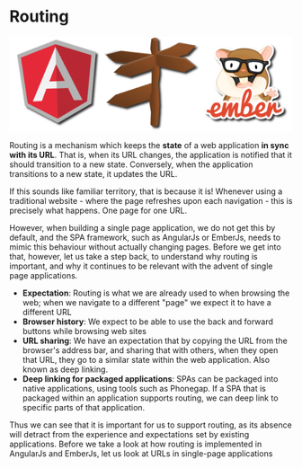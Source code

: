 # Routing

![Routing in SPAs](/images/spa-routing.png)

Routing is a mechanism which keeps the **state** of a web application
**in sync with its URL**.
That is, when its URL changes, the application is notified that it should transition to a new state.
Conversely, when the application transitions to a new state, it updates the URL.

If this sounds like familiar territory, that is because it is!
Whenever using a traditional website -
where the page refreshes upon each navigation -
this is precisely what happens.
One page for one URL.

However, when building a single page application,
we do not get this by default, and the SPA framework,
such as AngularJs or EmberJs,
needs to mimic this behaviour without actually changing pages.
Before we get into that, however, let us take a step back,
to understand why routing is important,
and why it continues to be relevant with the advent of single page applications.

- **Expectation**: Routing is what we are already used to when browsing the web;
  when we navigate to a different "page" we expect it to have a different URL
- **Browser history**: We expect to be able to use the back and forward buttons
  while browsing web sites
- **URL sharing**: We have an expectation that by copying the URL from the browser's
  address bar, and sharing that with others, when they open that URL,
  they go to a similar state within the web application. Also known as deep linking.
- **Deep linking for packaged applications**: SPAs can be packaged into native applications,
  using tools such as Phonegap. If a SPA that is packaged within an application
  supports routing, we can deep link to specific parts of that application.

Thus we can see that it is important for us to support routing,
as its absence will detract from the experience and expectations set by existing applications.
Before we take a look at how routing is implemented in AngularJs and EmberJs,
let us look at URLs in single-page applications
